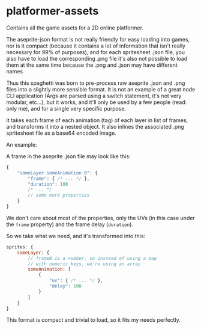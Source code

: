 # platformer-assets

Contains all the game assets for a 2D online platformer.

The aseprite-json format is not really friendly
for easy loading into games, nor is it
compact (because it contains a lot of information 
that isn't really necessary for 99% of purposes), 
and for each spritesheet .json file, you
also have to load the corresponding .png file
it's also not possible to load them at the same time
because the .png and .json may have different names

Thus this spaghetti was born to pre-process raw aseprite .json
and .png files into a slightly more sensible format. It is not
an example of a great node CLI application (Args are parsed using
a switch statement, it's not very modular, etc...), but it works,
and it'll only be used by a few people (read: only me), and for
a single very specific purpose.

It takes each frame of each animation (tag) of each layer
in list of frames, and transforms it into a nested object.
It also inlines the associated .png spritesheet file as a
base64 encoded image.

An example:

A frame in the aseprite .json file may look like this:
```js
{
    "someLayer someAnimation 0": {
        "frame": { /* ... */ },
        "duration": 100
        /* ... */
        // some more properties
    }
} 
```
We don't care about most of the properties, 
only the UVs (in this case under the `frame` property)
and the frame delay (`duration`).

So we take what we need, and it's transformed into this:
```js
sprites: {
    someLayer: {
        // frameN is a number, so instead of using a map
        // with numeric keys, we're using an array
        someAnimation: [
            {
                "uv": { /* ... */ },
                "delay": 100
            }
        ]
    }
}
```

This format is compact and trivial to load, so it fits my needs
perfectly.
